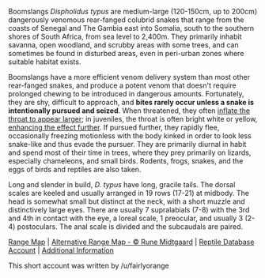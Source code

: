 Boomslangs *Dispholidus typus* are medium-large (120-150cm, up to 200cm) dangerously venomous rear-fanged colubrid snakes that range from the coasts of Senegal and The Gambia east into Somalia, south to the southern shores of South Africa, from sea level to 2,400m.  They primarily inhabit savanna, open woodland, and scrubby areas with some trees, and can sometimes be found in disturbed areas, even in peri-urban zones where suitable habitat exists.

Boomslangs have a more efficient venom delivery system than most other rear-fanged snakes, and produce a potent venom that doesn't require prolonged chewing to be introduced in dangerous amounts.  Fortunately, they are shy, difficult to approach, and **bites rarely occur unless a snake is intentionally pursued and seized**.  When threatened, they often [inflate the throat to appear larger](https://www.inaturalist.org/photos/37670939?size=large); in juveniles, the throat is often bright white or yellow, [enhancing the effect further](https://www.inaturalist.org/photos/119823766?size=large).  If pursued further, they rapidly flee, occasionally freezing motionless with the body kinked in order to look less snake-like and thus evade the pursuer. They are primarily diurnal in habit and spend most of their time in trees, where they prey primarily on lizards, especially chameleons, and small birds.  Rodents, frogs, snakes, and the eggs of birds and reptiles are also taken.

Long and slender in build, *D. typus* have long, gracile tails.  The dorsal scales are keeled and usually arranged in 19 rows (17-21) at midbody.  The head is somewhat small but distinct at the neck, with a short muzzle and distinctively large eyes.  There are usually 7 supralabials (7-8) with the 3rd and 4th in contact with the eye, a loreal scale, 1 preocular, and usually 3 (2-4) postoculars.  The anal scale is divided and the subcaudals are paired.

[Range Map](https://www.iucnredlist.org/species/190603/15357215)  |  [Alternative Range Map - © Rune Midtgaard](https://repfocus.dk/maps1/TAX/Serpentes/Colubridae/Dispholidus_typus_map.html)  |  [Reptile Database Account](https://reptile-database.reptarium.cz/species?genus=Dispholidus&species=typus)  |  [Additional Information](https://www.africansnakebiteinstitute.com/snake/boomslang/)

This short account was written by /u/fairlyorange